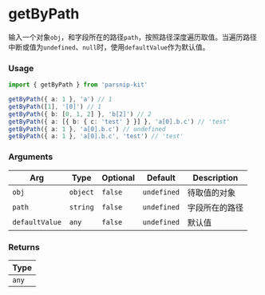 # getByPath
      
输入一个对象`obj`，和字段所在的路径`path`，按照路径深度遍历取值。当遍历路径中断或值为`undefined`、`null`时，使用`defaultValue`作为默认值。

### Usage

```ts
import { getByPath } from 'parsnip-kit'

getByPath({ a: 1 }, 'a') // 1
getByPath([1], '[0]') // 1
getByPath({ b: [0, 1, 2] }, 'b[2]') // 2
getByPath({ a: [{ b: { c: 'test' } }] }, 'a[0].b.c') // 'test'
getByPath({ a: 1 }, 'a[0].b.c') // undefined
getByPath({ a: 1 }, 'a[0].b.c', 'test') // 'test'
```

      
### Arguments
      
| Arg | Type | Optional | Default | Description |
| --- | --- | --- | --- | --- |
| `obj` | `object` | `false` | `undefined` | 待取值的对象  |
| `path` | `string` | `false` | `undefined` | 字段所在的路径  |
| `defaultValue` | `any` | `false` | `undefined` | 默认值  |
      
### Returns

| Type |
| ---  |
| `any`  |